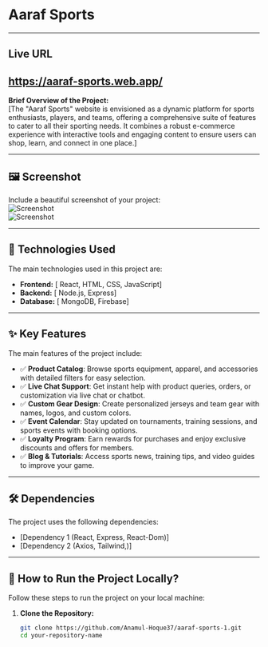 # Aaraf Sports 
---
## Live URL
https://aaraf-sports.web.app/
---
**Brief Overview of the Project:**  
[The "Aaraf Sports" website is envisioned as a dynamic platform for sports enthusiasts, players, and teams, offering a comprehensive suite of features to cater to all their sporting needs. It combines a robust e-commerce experience with interactive tools and engaging content to ensure users can shop, learn, and connect in one place.]

---

## 🖼️ Screenshot  
Include a beautiful screenshot of your project:  
![Screenshot](https://i.ibb.co.com/KXsh0BV/sportsa.png)  
![Screenshot](https://i.ibb.co.com/0rd56WD/sportsb.png)  

---

## 🚀 Technologies Used  
The main technologies used in this project are:  
- **Frontend:** [ React, HTML, CSS, JavaScript]  
- **Backend:** [ Node.js, Express]  
- **Database:** [ MongoDB, Firebase]  

---

## ✨ Key Features  
The main features of the project include:  
- ✅ **Product Catalog**: Browse sports equipment, apparel, and accessories with detailed filters for easy selection.
- ✅ **Live Chat Support**: Get instant help with product queries, orders, or customization via live chat or chatbot.
- ✅ **Custom Gear Design**: Create personalized jerseys and team gear with names, logos, and custom colors.
- ✅ **Event Calendar**: Stay updated on tournaments, training sessions, and sports events with booking options.
- ✅ **Loyalty Program**: Earn rewards for purchases and enjoy exclusive discounts and offers for members.
- ✅ **Blog & Tutorials**: Access sports news, training tips, and video guides to improve your game.
---

## 🛠️ Dependencies  
The project uses the following dependencies:  
- [Dependency 1 (React, Express, React-Dom)]  
- [Dependency 2 (Axios, Tailwind,)]  

---

## 🔧 How to Run the Project Locally?  
Follow these steps to run the project on your local machine:  

1. **Clone the Repository:**  
   ```bash
   git clone https://github.com/Anamul-Hoque37/aaraf-sports-1.git
   cd your-repository-name
